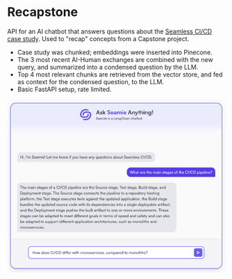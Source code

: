# Recapstone

API for an AI chatbot that answers questions about the [Seamless CI/CD case study](https://seamless-cicd.com/case-study). Used to "recap" concepts from a Capstone project.

- Case study was chunked; embeddings were inserted into Pinecone.
- The 3 most recent AI-Human exchanges are combined with the new query, and summarized into a condensed question by the LLM.
- Top 4 most relevant chunks are retrieved from the vector store, and fed as context for the condensed question, to the LLM.
- Basic FastAPI setup, rate limited.

![Seamie](seamie.png)
